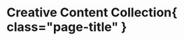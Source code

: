 <style>
.page-title
{
	color: gold;
	font-size: 45px;
	text-align: center;
}

.title
{
	border-top: 1px 1px solid black;
	border-bottom: 5px dotted black;
	color: green;
	font-size: 30px;
	text-align: center;
}

.sub-title
{
	border-bottom: 1px dashed black;
	color: darkblue;
	font-size: 18px;
}

.tri-title
{
	border-bottom: 1px solid black;
	color: hotpink;
	font-size: 15px;
	padding-left: 30px;
}

.ticket-number 
{
	color: darkgray;
	font-size: 35px;
	text-align: center;
}

a
{
	text-decoration: none;
}

.code
{
	background-color: midnightblue;
	color: lime;
	font-family: monospace;
}
</style>

<!--
# PAGETITLE{ class="page-title" }
## TITLE { class="title" }
### SUBTITLE { class="sub-title" }
### TRITITLE { class="tri-title" }
Sample_Ticket_11111{ class="ticket-number" }
``` { class="code" }
Sample Code
```
-->

# Creative Content Collection{ class="page-title" }

<!--LINKS START-->
